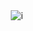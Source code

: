 <div align=center>
  <picture>
  <img src="https://i.imgur.com/DdfI7ZH.png" alt=i have literally no idea what to put here. @wbkurama on twitter slash x. read wind breaker>
  </picture>
</div>
